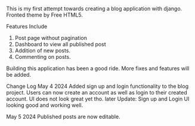 This is my first attempt towards creating a blog application with django.
Fronted theme by Free HTML5.

Features Include
1. Post page without pagination
2. Dashboard to view all published post
3. Addition of new posts.
4. Commenting on posts.

Building this application has been a good ride.
More fixes and features will be added. 

Change Log
May 4 2024
Added sign up and login functionality to the blog project.
Users can now create an account as well as login to their created account.
UI does not look great yet tho.
later Update:
Sign up and Login UI looking good and working well.

May 5 2024
Published posts are now editable.
